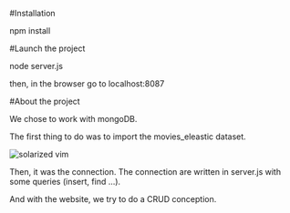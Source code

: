 #Installation

npm install


#Launch the project

node server.js

then, in the browser go to localhost:8087


#About the project

We chose to work with mongoDB.

The first thing to do was to import the  movies_eleastic dataset.

![solarized vim](https://github.com/KarimBenmoussa/project-nosql/blob/master/public/img/importation.png)

Then, it was the connection. The connection are written in server.js with some queries (insert, find ...).  

And with the website, we try to do a CRUD conception.

